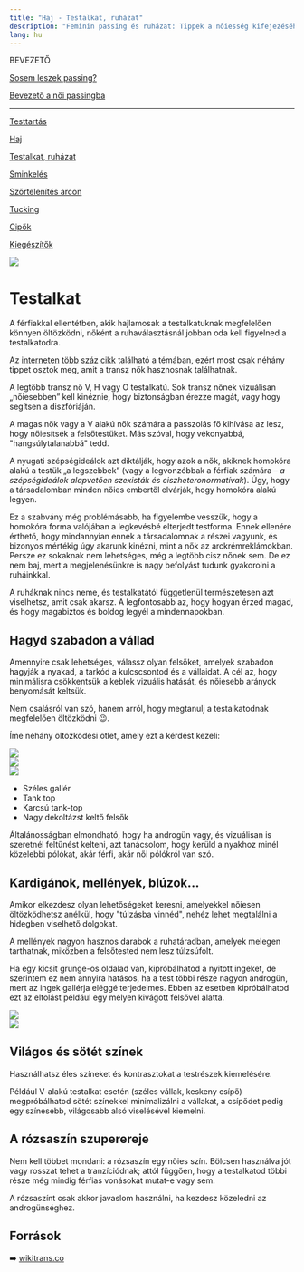 ```yaml
---
title: "Haj - Testalkat, ruházat"
description: "Feminin passing és ruházat: Tippek a nőiesség kifejezéséhez a mindennapokban. 🌸💄"
lang: hu
---
```


<div class="floating-columns">

<div class="floating-bar">

BEVEZETŐ

[Sosem leszek passing?](/#/entry?id=sosem-leszek-passing)

[Bevezető a női passingba](/#/entry?id=feminizalas-passing)

<hr />

[Testtartás](/#/entry?id=feminizalas-testtartas)

[Haj](/#/entry?id=feminizalas-haj)

[Testalkat, ruházat](/#/entry?id=feminizalas-testalkat)

[Sminkelés](/#/entry?id=feminizalas-sminkeles)

[Szőrtelenítés arcon](/#/entry?id=feminizalas-arc-szortelenites)

[Tucking](/#/entry?id=feminizalas-tucking)

[Cipők](/#/entry?id=feminizalas-cipok)

[Kiegészítők](/#/entry?id=feminizalas-kiegeszitok)

</div>

<div class="wiki-content">

<div class="header-image"><img src="assets/images/morfologia.jpg" /></div>

# Testalkat

A férfiakkal ellentétben, akik hajlamosak a testalkatuknak megfelelően könnyen öltözködni, nőként a ruhaválasztásnál jobban oda kell figyelned a testalkatodra.

Az [interneten](https://www.noklapja.hu/szinkavalkad/2022/06/21/nyari-ruhak-amik-minden-testalkaton-jol-mutatnak/) [több](https://nageastore.com/testalkatelemzes/) [száz](https://femina.hu/egeszseg/noi-testalkat-tipus-dieta/) [cikk](https://feminafree.blogspot.com/2016/03/noi-testalkatok.html) található a témában, ezért most csak néhány tippet osztok meg, amit a transz nők hasznosnak találhatnak.

A legtöbb transz nő V, H vagy O testalkatú. Sok transz nőnek vizuálisan „nőiesebben” kell kinéznie, hogy biztonságban érezze magát, vagy hogy segítsen a diszfóriáján.

A magas nők vagy a V alakú nők számára a passzolás fő kihívása az lesz, hogy nőiesítsék a felsőtestüket. Más szóval, hogy vékonyabbá, "hangsúlytalanabbá" tedd.

A nyugati szépségideálok azt diktálják, hogy azok a nők, akiknek homokóra alakú a testük „a legszebbek” (vagy a legvonzóbbak a férfiak számára – *a szépségideálok alapvetően szexisták és ciszheteronormatívak*). Úgy, hogy a társadalomban minden nőies embertől elvárják, hogy homokóra alakú legyen.

Ez a szabvány még problémásabb, ha figyelembe vesszük, hogy a homokóra forma valójában a legkevésbé elterjedt testforma. Ennek ellenére érthető, hogy mindannyian ennek a társadalomnak a részei vagyunk, és bizonyos mértékig úgy akarunk kinézni, mint a nők az arckrémreklámokban. Persze ez sokaknak nem lehetséges, még a legtöbb cisz nőnek sem. De ez nem baj, mert a megjelenésünkre is nagy befolyást tudunk gyakorolni a ruháinkkal.

<div class="infobox warning">

A ruháknak nincs neme, és testalkatától függetlenül természetesen azt viselhetsz, amit csak akarsz. A legfontosabb az, hogy hogyan érzed magad, és hogy magabiztos és boldog legyél a mindennapokban.

</div>

## Hagyd szabadon a vállad

Amennyire csak lehetséges, válassz olyan felsőket, amelyek szabadon hagyják a nyakad, a tarkód a kulcscsontod és a vállaidat. A cél az, hogy minimálisra csökkentsük a keblek vizuális hatását, és nőiesebb arányok benyomását keltsük.

Nem csalásról van szó, hanem arról, hogy megtanulj a testalkatodnak megfelelően öltözködni 😉.


Íme néhány öltözködési ötlet, amely ezt a kérdést kezeli:


<div class="content-image"><img src="assets/images/feminine-dressing-1.png" /></div>

<div class="content-image"><img src="assets/images/feminine-dressing-2.png" /></div>

<div class="content-image"><img src="assets/images/feminine-dressing-3.png" /></div>

* Széles gallér
* Tank top
* Karcsú tank-top
* Nagy dekoltázst keltő felsők

Általánosságban elmondható, hogy ha androgün vagy, és vizuálisan is szeretnél feltűnést kelteni, azt tanácsolom, hogy kerüld a nyakhoz minél közelebbi pólókat, akár férfi, akár női pólókról van szó.


## Kardigánok, mellények, blúzok...

Amikor elkezdesz olyan lehetőségeket keresni, amelyekkel nőiesen öltözködhetsz anélkül, hogy "túlzásba vinnéd", nehéz lehet megtalálni a hidegben viselhető dolgokat.

A mellények nagyon hasznos darabok a ruhatáradban, amelyek melegen tarthatnak, miközben a felsőtested nem lesz túlzsúfolt.

Ha egy kicsit grunge-os oldalad van, kipróbálhatod a nyitott ingeket, de szerintem ez nem annyira hatásos, ha a test többi része nagyon androgün, mert az ingek gallérja eléggé terjedelmes. Ebben az esetben kipróbálhatod ezt az eltolást például egy mélyen kivágott felsővel alatta.


<div class="content-image"><img src="assets/images/feminine-dressing-4.png" /></div>

<div class="content-image"><img src="assets/images/feminine-dressing-5.png" /></div>

## Világos és sötét színek

Használhatsz éles színeket és kontrasztokat a testrészek kiemelésére.

Például V-alakú testalkat esetén (széles vállak, keskeny csípő) megpróbálhatod sötét színekkel minimalizálni a vállakat, a csípődet pedig egy színesebb, világosabb alsó viselésével kiemelni.

## A rózsaszín szuperereje

Nem kell többet mondani: a rózsaszín egy nőies szín. Bölcsen használva jót vagy rosszat tehet a tranzíciódnak; attól függően, hogy a testalkatod többi része még mindig férfias vonásokat mutat-e vagy sem.

A rózsaszínt csak akkor javaslom használni, ha kezdesz közeledni az androgünséghez.


## Források

➡️ [wikitrans.co](https://wikitrans.co)

</div>